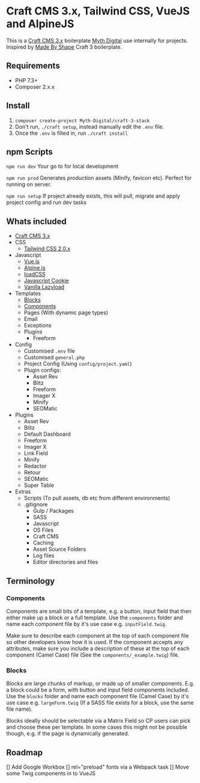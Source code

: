 # Craft CMS 3.x, Tailwind CSS, VueJS and AlpineJS

This is a [Craft CMS 3.x](https://github.com/craftcms/cms) boilerplate [Myth Digital](https://myth.digital) use internally for projects. Inspired by [Made By Shape](https://madebyshape.co.uk) Craft 3 boilerplate.

## Requirements

- PHP 7.3+
- Composer 2.x.x

## Install

1. `composer create-project Myth-Digital/craft-3-stack`
2. Don't run, `./craft setup`, instead manually edit the `.env` file.
3. Once the `.env` is filled in, run `./craft install`

## npm Scripts

`npm run dev`
Your go to for local development

`npm run prod`
Generates production assets (Minify, favicon etc). Perfect for running on server.

`npm run setup`
If project already exists, this will pull, migrate and apply project config and run dev tasks


## Whats included

- [Craft CMS 3.x](https://github.com/craftcms/cms)
- CSS
   - [Tailwind CSS 2.0.x](https://tailwindcss.com/)
- Javascript
   - [Vue.js](https://github.com/vuejs)
   - [Alpine.js](https://github.com/alpinejs/alpine)
   - [loadCSS](https://github.com/filamentgroup/loadCSS)
   - [Javascript Cookie](https://github.com/js-cookie/js-cookie)
   - [Vanilla Lazyload](https://github.com/verlok/vanilla-lazyload)
- Templates
   - [Blocks](https://github.com/Myth-Digital/craft-3-stack#blocks)
   - [Components](https://github.com/Myth-Digital/craft-3-stack#components)
   - Pages (With dynamic page types)
   - Email
   - Exceptions
   - Plugins
      - Freeform
- Config
   - Customised `.env` file
   - Customised `general.php`
   - Project Config (Using `config/project.yaml`)
   - Plugin configs:
      - Asset Rev
      - Blitz
      - Freeform
      - Imager X
      - Minify
      - SEOMatic
- Plugins
   - Asset Rev
   - Blitz
   - Default Dashboard
   - Freeform
   - Imager X
   - Link Field
   - Minify
   - Redactor
   - Retour
   - SEOMatic
   - Super Table
- Extras
   - Scripts (To pull assets, db etc from different environments)
   - .gitignore
      - Gulp / Packages
      - SASS
      - Javascript
      - OS Files
      - Craft CMS
      - Caching
      - Asset Source Folders
      - Log files
      - Editor directories and files

## Terminology

### Components
Components are small bits of a template, e.g. a button, input field that then either make up a block or a full template. Use the `components` folder and name each component file by it's use case e.g. `inputField.twig`.

Make sure to describe each component at the top of each component file so other developers know how it is used. If the component accepts any attributes, make sure you include a description of these at the top of each component (Camel Case) file (See the `components/_example.twig`) file.

### Blocks
Blocks are large chunks of markup, or made up of smaller components. E.g. a block could be a form, with button and input field components included. Use the `blocks` folder and name each component file (Camel Case) by it's use case e.g. `largeForm.twig` (If a SASS file exists for a block, use the same file name).

Blocks ideally should be selectable via a Matrix Field so CP users can pick and choose these per template. In some cases this might not be possible though, e.g. if the page is dynamically generated.

## Roadmap

[] Add Google Workbox
[] rel="preload" fonts via a Webpack task
[] Move some Twig components in to VueJS 